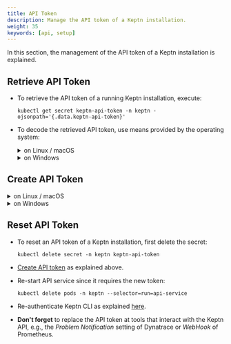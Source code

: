```yaml
---
title: API Token
description: Manage the API token of a Keptn installation.
weight: 35
keywords: [api, setup]
---
```


In this section, the management of the API token of a Keptn installation is explained.

## Retrieve API Token

* To retrieve the API token of a running Keptn installation, execute: 

    ```console
    kubectl get secret keptn-api-token -n keptn -ojsonpath='{.data.keptn-api-token}'
    ``` 

* To decode the retrieved API token, use means provided by the operating system: 

    <details><summary>on Linux / macOS</summary>
    <p>

    ```console
    kubectl get secret keptn-api-token -n keptn -ojsonpath='{.data.keptn-api-token}' | base64 --decode
    ```

    </p>
    </details>

    <details><summary>on Windows</summary>
    <p>

    Please expand the corresponding section matching your CLI tool.

    <details><summary>PowerShell</summary>
    <p>

    For the Windows PowerShell, a small script is provided that installs the `PSYaml` module and sets the environment variables. Please note that the PowerShell might have to be started with **Run as Administrator** privileges to install the module.

    * Copy the following snippet and paste it in the PowerShell. The snippet will be automatically executed line by line.

        ```
        $tokenEncoded = $(kubectl get secret keptn-api-token -n keptn -ojsonpath='{.data.keptn-api-token}')
        [System.Text.Encoding]::UTF8.GetString([System.Convert]::FromBase64String($tokenEncoded))
        ```

    </p>
    </details>

    <details><summary>Command Line</summary>
    <p>

    In the Windows Command Line, a couple of steps are necessary.

    1. Get the Keptn API Token encoded in base64:

        ```console
        kubectl get secret keptn-api-token -n keptn -ojsonpath={.data.keptn-api-token}
        ```

        ```console
        abcdefghijkladfaea
        ```

    1. Take the encoded API token; it is the value from the key `keptn-api-token` (in this example, it is `abcdefghijkladfaea`) and save it in a text file, e.g.: `keptn-api-token-base64.txt`

    1. Decode the file using `certutil`:

        ```
        certutil -decode keptn-api-token-base64.txt keptn-api-token.txt
        ```

    1. Open the newly created file `keptn-api-token.txt`, in which you find the API token.

    </p>
    </details>
    </p>
    </details>

## Create API Token

<details><summary>on Linux / macOS</summary>
<p>

* To generate a base64 encoded token use the following command and store it into the environment variable `KEPTN_API_TOKEN`: 

    ```console
    KEPTN_API_TOKEN=$(head -c 16 /dev/urandom | base64)
    ```

* To create an API token, execute:
  
    ```console
    kubectl create secret generic -n keptn keptn-api-token --from-literal=keptn-api-token="$KEPTN_API_TOKEN"
    ```

</p>
</details>

<details><summary>on Windows</summary>
<p>

Please expand the corresponding section matching your CLI tool.

<details><summary>PowerShell</summary>
<p>

* To generate a base64 encoded token use the following command and store it into the environment variable `$Env:KEPTN_API_TOKEN`: 

    ```console
    [Reflection.Assembly]::LoadWithPartialName("System.Web")
    $token_bytes = [System.Text.Encoding]::Unicode.GetBytes([System.Web.Security.Membership]::GeneratePassword(16,2))
    $Env:KEPTN_API_TOKEN = [Convert]::ToBase64String($token_bytes)
    ```

* To create an API token, execute:

    ```console
    kubectl create secret generic -n keptn keptn-api-token --from-literal=keptn-api-token="$Env:KEPTN_API_TOKEN"
    ``` 

</p>
</details>

<details><summary>Command Line</summary>
<p>

In the Windows Command Line, a couple of steps are necessary.

1. Generate a random token with at least 16 characters and save it in a text file: `keptn-api-token.txt`

1. Encode the file using `certutil`:

    ```console
    certutil -encode keptn-api-token.txt keptn-api-token-base64.txt
    ```

1. Open the newly created file `keptn-api-token-base64.txt`, in which you find the base64 encoded API token. Then set the environment variable `KEPTN_API_TOKEN`:

    ```console
    set KEPTN_API_TOKEN=
    ```

1. To create an API token, execute:

    ```console
    kubectl create secret generic -n keptn keptn-api-token --from-literal=keptn-api-token="%KEPTN_API_TOKEN%"
    ``` 

</p>
</details>

</p>
</details>

## Reset API Token

* To reset an API token of a Keptn installation, first delete the secret:
  
    ```console
    kubectl delete secret -n keptn keptn-api-token
    ```

* [Create API token](./#create-api-token) as explained above. 

* Re-start API service since it requires the new token:

    ```console
    kubectl delete pods -n keptn --selector=run=api-service
    ```

* Re-authenticate Keptn CLI as explained [here](../cli/#authentication).

* **Don't forget** to replace the API token at tools that interact with the Keptn API, e.g., the *Problem Notification* setting of Dynatrace or *WebHook* of Prometheus.